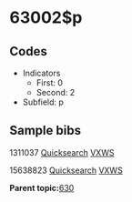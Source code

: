 # 63002$p

## Codes

-   Indicators
    -   First: 0
    -   Second: 2
-   Subfield: p

## Sample bibs

1311037 [Quicksearch](https://search.library.yale.edu/catalog/1311037) [VXWS](http://prodorbis.library.yale.edu:7014/vxws/GetHoldingsService?bibId=1311037)

15638823 [Quicksearch](https://search.library.yale.edu/catalog/15638823) [VXWS](http://prodorbis.library.yale.edu:7014/vxws/GetHoldingsService?bibId=15638823)

**Parent topic:**[630](../../tags/630/630.md)

